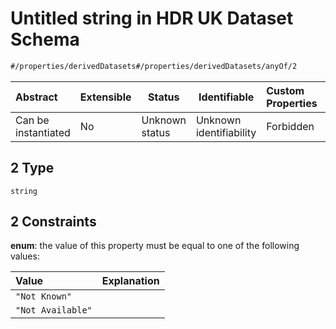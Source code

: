 # Untitled string in HDR UK Dataset Schema

```txt
#/properties/derivedDatasets#/properties/derivedDatasets/anyOf/2
```




| Abstract            | Extensible | Status         | Identifiable            | Custom Properties | Additional Properties | Access Restrictions | Defined In                                                                                         |
| :------------------ | ---------- | -------------- | ----------------------- | :---------------- | --------------------- | ------------------- | -------------------------------------------------------------------------------------------------- |
| Can be instantiated | No         | Unknown status | Unknown identifiability | Forbidden         | Allowed               | none                | [dataset.schema.json\*](../../../schema/dataset/latest/dataset.schema.json "open original schema") |

## 2 Type

`string`

## 2 Constraints

**enum**: the value of this property must be equal to one of the following values:

| Value             | Explanation |
| :---------------- | ----------- |
| `"Not Known"`     |             |
| `"Not Available"` |             |
